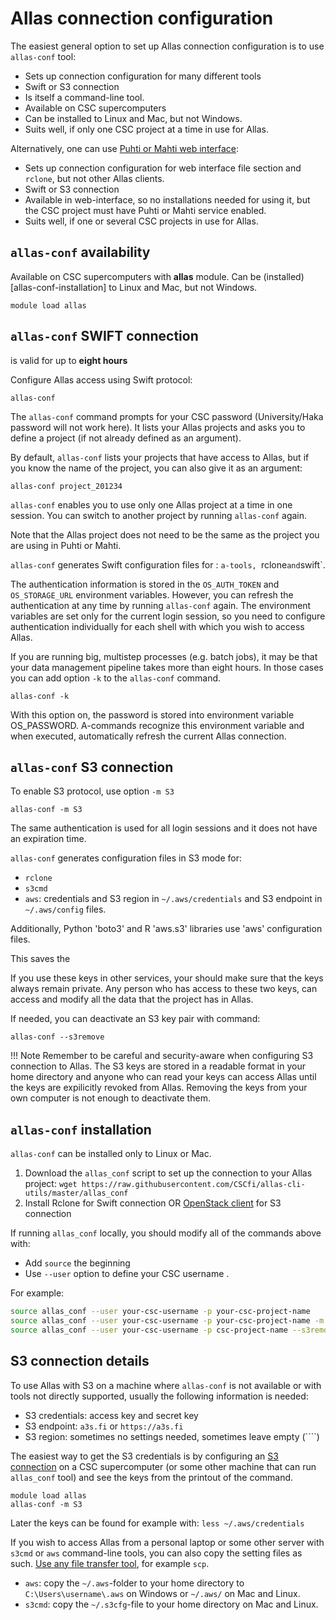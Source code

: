 # Allas connection configuration

The easiest general option to set up Allas connection configuration is to use `allas-conf` tool:

* Sets up connection configuration for many different tools
* Swift or S3 connection
* Is itself a command-line tool. 
* Available on CSC supercomputers
* Can be installed to Linux and Mac, but not Windows.
* Suits well, if only one CSC project at a time in use for Allas.

Alternatively, one can use [Puhti or Mahti web interface](../../../computing/webinterface/file-browser.md#accessing-allas-and-lumi-o):

* Sets up connection configuration for web interface file section and `rclone`, but not other Allas clients.
* Swift or S3 connection
* Available in web-interface, so no installations needed for using it, but the CSC project must have Puhti or Mahti service enabled.
* Suits well, if one or several CSC projects in use for Allas.


## `allas-conf` availability

Available on CSC supercomputers with **allas** module. Can be (installed)[allas-conf-installation] to Linux and Mac, but not Windows.

```text
module load allas
```

## `allas-conf` SWIFT connection

is valid for up to **eight hours**

Configure Allas access using Swift protocol:
```text
allas-conf
```
The `allas-conf` command prompts for your CSC password (University/Haka password will not work here). It lists your Allas projects and asks you to define a project (if not already defined as an argument). 

By default, `allas-conf` lists your projects that have access to Allas, but if you know the name of the project, you
can also give it as an argument:
```text
allas-conf project_201234
```

`allas-conf` enables you to use only one Allas project at a time in one session. You can switch to another project by running `allas-conf` again.

Note that the Allas project does not need to be the same as the project you are using in Puhti or Mahti.

`allas-conf` generates Swift configuration files for : `a-tools, `rclone` and `swift`.

The authentication information is stored in the `OS_AUTH_TOKEN` and `OS_STORAGE_URL` environment variables. However, you can refresh the authentication at any time by running `allas-conf` again. The environment variables are set only for the current login session, so you need to configure authentication individually for each shell with which you wish to access Allas.

If you are running big, multistep processes (e.g. batch jobs), it may be that your data management pipeline takes more than eight hours. In those cases you can add option `-k` to the `allas-conf` command.
```text
allas-conf -k
```
With this option on, the password is stored into environment variable OS_PASSWORD. A-commands recognize this environment variable and when executed, automatically refresh the current Allas connection.

## `allas-conf` S3 connection

To enable S3 protocol, use option `-m S3`
```text
allas-conf -m S3
```

The same authentication is used for all login sessions and it does not have an expiration time.

`allas-conf` generates configuration files in S3 mode for: 
* `rclone`
* `s3cmd` 
* `aws`: credentials and S3 region in `~/.aws/credentials` and S3 endpoint in `~/.aws/config` files.

Additionally, Python 'boto3' and R 'aws.s3' libraries use 'aws' configuration files.

This saves the  

If you use these keys in other services, your should make sure that the keys always remain private. Any person who has access to these two keys, can access and modify all the data that the project has in Allas.

If needed, you can deactivate an S3 key pair with command:

```
allas-conf --s3remove
```

!!! Note
    Remember to be careful and security-aware when configuring S3 connection to Allas. The S3 keys are stored in a readable format in your home directory and anyone who can read your keys can access Allas until the keys are expilicitly revoked from Allas. Removing the keys from your own computer is not enough to deactivate them.


## `allas-conf` installation 

`allas-conf` can be installed only to Linux or Mac. 

1. Download the `allas_conf` script to set up the connection to your Allas project: `wget https://raw.githubusercontent.com/CSCfi/allas-cli-utils/master/allas_conf`
2. Install Rclone for Swift connection OR [OpenStack client](https://pypi.org/project/python-openstackclient/) for S3 connection

If running `allas_conf` locally, you should modify all of the commands above with:

* Add `source` the beginning
* Use `--user` option to define your CSC username .

For example:

```bash
source allas_conf --user your-csc-username -p your-csc-project-name
source allas_conf --user your-csc-username -p your-csc-project-name -m S3
source allas_conf --user your-csc-username -p csc-project-name --s3remove
```

## S3 connection details

To use Allas with S3 on a machine where `allas-conf` is not available or with tools not directly supported, usually the following information is needed:

* S3 credentials: access key and secret key
* S3 endpoint: `a3s.fi` or `https://a3s.fi`
* S3 region: sometimes no settings needed, sometimes leave empty (````)

The easiest way to get the S3 credentials is by configuring an [S3 connection](#configure-s3-connection) on a CSC supercomputer (or some other machine that can run `allas_conf` tool) and see the keys from the printout of the command. 

```
module load allas
allas-conf -m S3
```

Later the keys can be found for example with: `less ~/.aws/credentials`

If you wish to access Allas from a personal laptop or some other server with `s3cmd` or `aws` command-line tools, you can also copy the setting files as such. [Use any file transfer tool](../../moving/index.md), for example `scp`.

* `aws`: copy the `~/.aws`-folder to your home directory to `C:\Users\username\.aws` on Windows or `~/.aws/` on Mac and Linux.
* `s3cmd`: copy the `~/.s3cfg`-file to your home directory on Mac and Linux.

